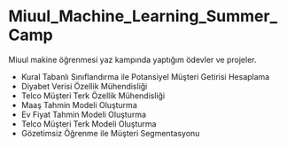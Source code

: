 # Miuul_Machine_Learning_Summer_Camp
Miuul makine öğrenmesi yaz kampında yaptığım ödevler ve projeler.

  * Kural Tabanlı Sınıflandırma ile Potansiyel Müşteri Getirisi Hesaplama
  * Diyabet Verisi Özellik Mühendisliği
  * Telco Müşteri Terk Özellik Mühendisliği
  * Maaş Tahmin Modeli Oluşturma
  * Ev Fiyat Tahmin Modeli Oluşturma
  * Telco Müşteri Terk Modeli Oluşturma
  * Gözetimsiz Öğrenme ile Müşteri Segmentasyonu

